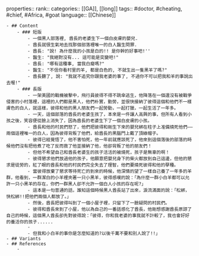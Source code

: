 properties::
rank::
categories:: [[GA]], [[long]] 
tags:: #doctor, #cheating, #chief, #Africa, #goat 
language:: [[Chinese]]

	- ## Content
		- ### 短版
			- 一個黑人部落裡, 酋長的老婆生下一個白皮膚的嬰兒.
			- 酋長就很生氣地去找那個部落裡唯一的白人醫生問罪.
			- 酋長: "說! 為什麼我的小孩是白的!! 是你幹的好事吧!''
			- 醫生: "我絕對沒有... 這可能是突變吧!"
			- 酋長: "哪有這種事, 當我白癡嗎?"
			- 醫生: "不信你看村里的羊, 都是白色的, 不就生出一隻黑羊了嗎?"
			- 酋長聽了, 說: "我就不追究你跟我老婆的事了, 不過你不可以把我和羊的事說出去喔!"
		- ### 長版
			- 一架美國的戰機被擊中，飛行員彼得不得不跳傘逃生，他降落在一個還沒有被戰爭侵害的小村落裡，這裡的人們都是黑人，他們朴實，勤勞，並很快接納了彼得這個和他們不一樣膚色的白人，就這樣，彼得和他的黑人朋友們一起勞動，一起打獵，一起生活了一年多。
			- 一天，這個部落的酋長的老婆生孩了，本來是一件讓人高興的事，但所有人看到小孩之後，笑容便從臉上消失了，因為酋長的老婆生下了一個白皮膚的小孩。
			- 酋長和他的村民們怒了，他們把彼得和剛生下來的嬰兒綁在柱子上准備燒死他們——兩個這裡唯一的白人，因為彼得背叛了他們，給酋長的黑腦門上戴了頂綠帽子。
			- 彼得已經覺悟了，他不害怕死，他一年前就應該死了，他來到這個落後的部落的時候他們沒有把他煮了吃了反而救了他並接納了他，他卻背叛了他的朋友們！
			- 但他不希望自己和酋長老婆生的孩子活活的被燒死，孩子是無辜的啊！
			- 彼得懇求他們放過他的孩子，他願意把嬰兒身下的柴火都放到自己這邊，但他的懇求是徒勞的，紅了眼的酋長和他的村民們完全失去了理智，他們要燒死彼得和他的孽種。
			- 當彼得放棄了懇求等待死亡的到來的時候，他深情的望了一樣自己養了一年多的羊群，他看到，一群潔白的小羊裡夾著一只小黑羊，彼得感嘆的說：「為什麼一群小白羊都可以允許一只小黑羊的存在，你們一群黑人卻不允許一個白人小孩的存在呢?」
			- 這本是一句普通的話，誰知這個時候黑人酋長站了出來，淚流滿面的說：「松綁，快松綁!!把他們兩個人都放了。」
			- 然後，酋長把彼得叫到了一個小屋子裡，只留下了一臉疑問的村民們。
			- 彼得和酋長來到了小屋，他以為自己的一番話感化了酋長，他剛想感謝酋長原諒了自己的時候，這個黑人酋長卻先對彼得說：「彼得，你和我老婆的事我就不計較了，我也會好好的養活你的孩子......
			-
			- 但我和小白羊的事你是怎麼知道的?以後千萬不要和別人說了!!」
	- ## Variants
	- ## References
		-